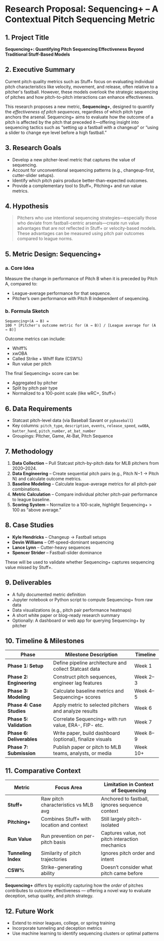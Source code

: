 # Research Proposal: Sequencing+ – A Contextual Pitch Sequencing Metric

## 1. Project Title
**Sequencing+: Quantifying Pitch Sequencing Effectiveness Beyond Traditional Stuff-Based Models**

## 2. Executive Summary
Current pitch quality metrics such as Stuff+ focus on evaluating individual pitch characteristics like velocity, movement, and release, often relative to a pitcher's fastball. However, these models overlook the strategic sequencing of pitches and how pitch-to-pitch interactions can enhance effectiveness.

This research proposes a new metric, **Sequencing+**, designed to quantify the *effectiveness of pitch sequences*, regardless of which pitch type anchors the arsenal. Sequencing+ aims to evaluate how the outcome of a pitch is affected by the pitch that preceded it—offering insight into sequencing tactics such as “setting up a fastball with a changeup” or “using a slider to change eye level before a high fastball.”

## 3. Research Goals
- Develop a new pitcher-level metric that captures the value of sequencing.
- Account for unconventional sequencing patterns (e.g., changeup-first, cutter-slider setups).
- Identify which pitch pairs produce better-than-expected outcomes.
- Provide a complementary tool to Stuff+, Pitching+ and run value metrics.

## 4. Hypothesis
> Pitchers who use intentional sequencing strategies—especially those who deviate from fastball-centric arsenals—create run value advantages that are not reflected in Stuff+ or velocity-based models. These advantages can be measured using pitch pair outcomes compared to league norms.

## 5. Metric Design: Sequencing+

### a. Core Idea
Measure the change in performance of Pitch B when it is preceded by Pitch A, compared to:
- League-average performance for that sequence.
- Pitcher’s own performance with Pitch B independent of sequencing.

### b. Formula Sketch
```
Sequencing+(A → B) = 
100 * [Pitcher's outcome metric for (A → B)] / [League average for (A → B)]
```

Outcome metrics can include:
- Whiff%
- xwOBA
- Called Strike + Whiff Rate (CSW%)
- Run value per pitch

The final Sequencing+ score can be:
- Aggregated by pitcher
- Split by pitch pair type
- Normalized to a 100-point scale (like wRC+, Stuff+)

## 6. Data Requirements
- Statcast pitch-level data (via Baseball Savant or `pybaseball`)
- Key columns: `pitch_type`, `description`, `events`, `release_speed`, `xwOBA`, `batter_hand`, `pitch_number`, `at_bat_number`
- Groupings: Pitcher, Game, At-Bat, Pitch Sequence

## 7. Methodology
1. **Data Collection** – Pull Statcast pitch-by-pitch data for MLB pitchers from 2020–2024.
2. **Data Engineering** – Create sequential pitch pairs (e.g., Pitch N−1 → Pitch N) and calculate outcome metrics.
3. **Baseline Modeling** – Calculate league-average metrics for all pitch-pair combinations.
4. **Metric Calculation** – Compare individual pitcher pitch-pair performance to league baseline.
5. **Scoring System** – Normalize to a 100-scale, highlight Sequencing+ > 100 as “above average.”

## 8. Case Studies
- **Kyle Hendricks** – Changeup → Fastball setups
- **Devin Williams** – Off-speed-dominant sequencing
- **Lance Lynn** – Cutter-heavy sequences
- **Spencer Strider** – Fastball-slider dominance

These will be used to validate whether Sequencing+ captures sequencing value missed by Stuff+.

## 9. Deliverables
- A fully documented metric definition
- Jupyter notebook or Python script to compute Sequencing+ from raw data
- Data visualizations (e.g., pitch pair performance heatmaps)
- A short white paper or blog-ready research summary
- Optionally: A dashboard or web app for querying Sequencing+ by pitcher

## 10. Timeline & Milestones

| Phase                         | Milestone Description                                   | Timeline           |
|-------------------------------|----------------------------------------------------------|--------------------|
| **Phase 1: Setup**            | Define pipeline architecture and collect Statcast data   | Week 1             |
| **Phase 2: Engineering**      | Construct pitch sequences, engineer lag features         | Week 2–3           |
| **Phase 3: Modeling**         | Calculate baseline metrics and Sequencing+ scores        | Week 4–5           |
| **Phase 4: Case Studies**     | Apply metric to selected pitchers and analyze results    | Week 6             |
| **Phase 5: Validation**       | Correlate Sequencing+ with run value, ERA-, FIP- etc.    | Week 7             |
| **Phase 6: Deliverables**     | Write paper, build dashboard (optional), finalize visuals| Week 8–9           |
| **Phase 7: Submission**       | Publish paper or pitch to MLB teams, analysts, or media  | Week 10+           |

## 11. Comparative Context

| Metric          | Focus Area                              | Limitation in Context of Sequencing             |
|-----------------|------------------------------------------|-------------------------------------------------|
| **Stuff+**      | Raw pitch characteristics vs MLB avg     | Anchored to fastball, ignores sequence context  |
| **Pitching+**   | Combines Stuff+ with location and context| Still largely pitch-isolated                    |
| **Run Value**   | Run prevention on per-pitch basis        | Captures value, not pitch interaction mechanics |
| **Tunneling Index** | Similarity of pitch trajectories       | Ignores pitch order and intent                  |
| **CSW%**        | Strike-generating ability                | Doesn’t consider what pitch came before         |

**Sequencing+** differs by explicitly capturing how the *order* of pitches contributes to outcome effectiveness — offering a novel way to evaluate deception, setup quality, and pitch strategy.

## 12. Future Work
- Extend to minor leagues, college, or spring training
- Incorporate tunneling and deception metrics
- Use machine learning to identify sequencing clusters or optimal patterns
